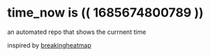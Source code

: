 # time_now is (( 1685674800789 ))

an automated repo that shows the currnent time

inspired by [breakingheatmap](https://github.com/breakingheatmap/breakingheatmap)